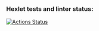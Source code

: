 ### Hexlet tests and linter status:
[![Actions Status](https://github.com/Shmelevick/algorithms-project-69/actions/workflows/hexlet-check.yml/badge.svg)](https://github.com/Shmelevick/algorithms-project-69/actions)